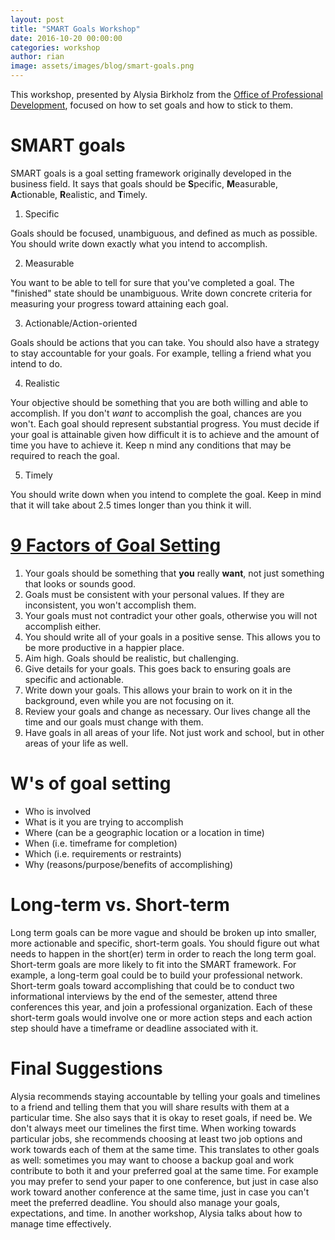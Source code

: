 ```yaml
---
layout: post
title: "SMART Goals Workshop"
date: 2016-10-20 00:00:00
categories: workshop
author: rian
image: assets/images/blog/smart-goals.png
---
```


This workshop, presented by Alysia Birkholz from the [Office of Professional Development](https://www.umass.edu/gradschool/office-of-professional-development), focused on how to set goals and how to stick to them.

<!--break-->

# SMART goals

SMART goals is a goal setting framework originally developed in the business field. It says that goals should be **S**pecific,
**M**easurable, **A**ctionable, **R**ealistic, and **T**imely.

1. Specific

Goals should be focused, unambiguous, and defined as much as possible. You should write down exactly what you intend to
accomplish.

2. Measurable

You want to be able to tell for sure that you've completed a goal. The "finished" state should be unambiguous. Write down
concrete criteria for measuring your progress toward attaining each goal.

3. Actionable/Action-oriented

Goals should be actions that you can take. You should also have a strategy to stay accountable for your goals. For example,
telling a friend what you intend to do.

4. Realistic

Your objective should be something that you are both willing and able to accomplish. If you don't *want* to accomplish the
goal, chances are you won't. Each goal should represent substantial progress. You must decide if your goal is attainable given
how difficult it is to achieve and the amount of time you have to achieve it. Keep n mind any conditions that may be required
to reach the goal.

5. Timely

You should write down when you intend to complete the goal. Keep in mind that it will take about 2.5 times longer than you
think it will.

# [9 Factors of Goal Setting](www.umassd.edu/fycm/goalsetting/resources/writtengoals/)

1. Your goals should be something that **you** really **want**, not just something that looks or sounds good.
2. Goals must be consistent with your personal values. If they are inconsistent, you won't accomplish them.
3. Your goals must not contradict your other goals, otherwise you will not accomplish either.
4. You should write all of your goals in a positive sense. This allows you to be more productive in a happier place.
5. Aim high. Goals should be realistic, but challenging.
6. Give details for your goals. This goes back to ensuring goals are specific and actionable.
7. Write down your goals. This allows your brain to work on it in the background, even while you are not focusing on it.
8. Review your goals and change as necessary. Our lives change all the time and our goals must change with them.
9. Have goals in all areas of your life. Not just work and school, but in other areas of your life as well.

# W's of goal setting

- Who is involved
- What is it you are trying to accomplish
- Where (can be a geographic location or a location in time)
- When (i.e. timeframe for completion)
- Which (i.e. requirements or restraints)
- Why (reasons/purpose/benefits of accomplishing)

# Long-term vs. Short-term

Long term goals can be more vague and should be broken up into smaller, more actionable and specific, short-term goals. You
should figure out what needs to happen in the short(er) term in order to reach the long term goal. Short-term goals are more
likely to fit into the SMART framework. For example, a long-term goal could be to build your professional network. Short-term
goals toward accomplishing that could be to conduct two informational interviews by the end of the semester, attend three
conferences this year, and join a professional organization. Each of these short-term goals would involve one or more action
steps and each action step should have a timeframe or deadline associated with it.

# Final Suggestions

Alysia recommends staying accountable by telling your goals and timelines to a friend and telling them that you will share
results with them at a particular time.  She also says that it is okay to reset goals, if need be. We don't always meet our
timelines the first time. When working towards particular jobs, she recommends choosing at least two job options and work
towards each of them at the same time. This translates to other goals as well: sometimes you may want to choose a backup goal
and work contribute to both it and your preferred goal at the same time. For example you may prefer to send your paper to one
conference, but just in case also work toward another conference at the same time, just in case you can't meet the preferred
deadline. You should also manage your goals, expectations, and time. In another workshop, Alysia talks about how to manage
time effectively.
